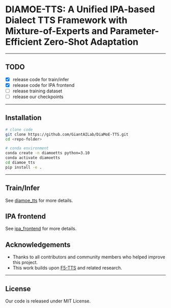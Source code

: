 # DIAMOE-TTS: A Unified IPA-based Dialect TTS Framework with Mixture-of-Experts and Parameter-Efficient Zero-Shot Adaptation

---

## TODO
- [x] release code for train/infer
- [x] release code for IPA frontend
- [ ] release training dataset
- [ ] release our checkpoints

---

## Installation
```bash
# clone code
git clone https://github.com/GiantAILab/DiaMoE-TTS.git
cd <repo-folder>

# conda environment
conda create -n diamoetts python=3.10
conda activate diamoetts
cd diamoe_tts
pip install -e .
```

---

## Train/Infer
See [diamoe_tts](./diamoe_tts/README.md) for more details.

## IPA frontend
See [ipa_frontend](./dialect_frontend/README.md) for more details.

## Acknowledgements
- Thanks to all contributors and community members who helped improve this project.
- This work builds upon [F5-TTS](https://github.com/SWivid/F5-TTS) and related research.

---

## License
Our code is released under MIT License. 